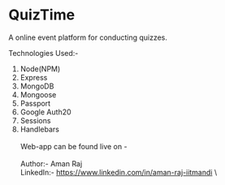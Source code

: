 # QuizTime
A online event platform for conducting quizzes.


Technologies Used:-
1. Node(NPM)
2. Express
3. MongoDB
4. Mongoose
5. Passport
6. Google Auth20
7. Sessions
8. Handlebars
\
\
Web-app can be found live on - 
\
\
Author:- Aman Raj
\
LinkedIn:- https://www.linkedin.com/in/aman-raj-iitmandi
\
